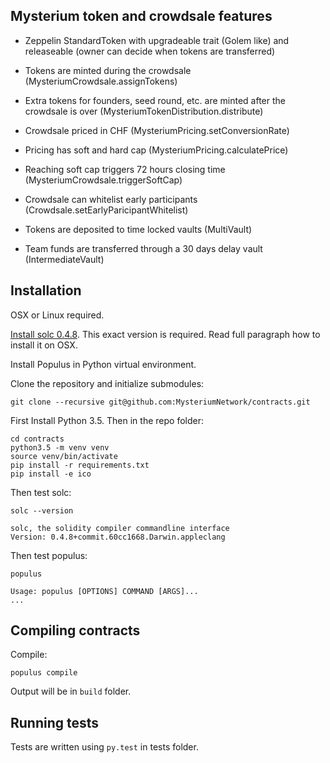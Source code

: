 

## Mysterium token and crowdsale features

* Zeppelin StandardToken with upgradeable trait (Golem like) and releaseable (owner can decide when tokens are transferred)

* Tokens are minted during the crowdsale (MysteriumCrowdsale.assignTokens)

* Extra tokens for founders, seed round, etc. are minted after the crowdsale is over (MysteriumTokenDistribution.distribute)

* Crowdsale priced in CHF (MysteriumPricing.setConversionRate)

* Pricing has soft and hard cap (MysteriumPricing.calculatePrice)

* Reaching soft cap triggers 72 hours closing time (MysteriumCrowdsale.triggerSoftCap)

* Crowdsale can whitelist early participants (Crowdsale.setEarlyParicipantWhitelist)

* Tokens are deposited to time locked vaults (MultiVault)

* Team funds are transferred through a 30 days delay vault (IntermediateVault)

## Installation

OSX or Linux required.

[Install solc 0.4.8](http://solidity.readthedocs.io/en/develop/installing-solidity.html#binary-packages). This exact version is required. Read full paragraph how to install it on OSX.

Install Populus in Python virtual environment.

Clone the repository and initialize submodules:

    git clone --recursive git@github.com:MysteriumNetwork/contracts.git

First Install Python 3.5. Then in the repo folder:

    cd contracts
    python3.5 -m venv venv
    source venv/bin/activate
    pip install -r requirements.txt
    pip install -e ico
    
Then test solc:

    solc --version
    
    solc, the solidity compiler commandline interface
    Version: 0.4.8+commit.60cc1668.Darwin.appleclang
    
Then test populus:
                                         
    populus          
    
    Usage: populus [OPTIONS] COMMAND [ARGS]...
    ...
                                                
## Compiling contracts
                   
Compile:                   
                             
    populus compile                                
                              
Output will be in `build` folder.                                       
                                        
## Running tests

Tests are written using `py.test` in tests folder.


                                                                           
